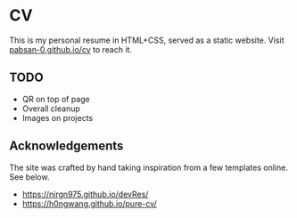# CV

This is my personal resume in HTML+CSS, served as a static website. Visit [pabsan-0.github.io/cv](https://pabsan-0.github.io/cv) to reach it. 

## TODO
- QR on top of page
- Overall cleanup
- Images on projects

## Acknowledgements

The site was crafted by hand taking inspiration from a few templates online. See below.

- https://nirgn975.github.io/devRes/
- https://h0ngwang.github.io/pure-cv/

